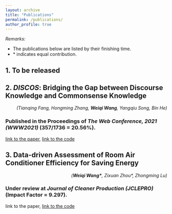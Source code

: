 ```yaml
---
layout: archive
title: "Publications"
permalink: /publications/
author_profile: true
---
```


*Remarks:*
- The publications below are listed by their finishing time.
- \* indicates equal contribution.

## 1. To be released

[comment]: <> (<div style="text-align: right"><i>&#40;Tianqing Fang, Hongming Zhang, <b>Weiqi Wang</b>, Yangqiu Song, Bin He&#41;</i></div>)

[comment]: <> (### Published in the Proceedings of ***The Web Conference, 2021 &#40;WWW2021&#41;*** &#40;357/1736 = 20.56%&#41;.)

[comment]: <> ([link to the paper]&#40;https://arxiv.org/abs/2101.00154&#41;, [link to the code]&#40;https://github.com/HKUST-KnowComp/DISCOS-commonsense&#41;)


## 2. ***DISCOS***: Bridging the Gap between Discourse Knowledge and Commonsense Knowledge

<div style="text-align: right"><i>(Tianqing Fang, Hongming Zhang, <b>Weiqi Wang</b>, Yangqiu Song, Bin He)</i></div>

### Published in the Proceedings of ***The Web Conference, 2021 (WWW2021)*** (357/1736 = 20.56%).

[link to the paper](https://arxiv.org/abs/2101.00154), [link to the code](https://github.com/HKUST-KnowComp/DISCOS-commonsense)


## 3. Data-driven Assessment of Room Air Conditioner Efficiency for Saving Energy

<div style="text-align: right"><i>(<b>Weiqi Wang*</b>, Zixuan Zhou*, Zhongming Lu)</i></div>

### Under review at ***Journal of Cleaner Production (JCLEPRO)*** (Impact Factor = 9.297).

link to the paper, [link to the code](https://github.com/MighTy-Weaver/Inefficient-AC-detection)
